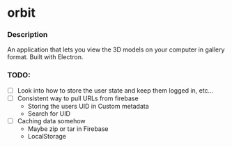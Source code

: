 # orbit
### Description 
An application that lets you view the 3D models on your computer in gallery format. Built with Electron.

### TODO: 
- [ ] Look into how to store the user state and keep them logged in, etc...
- [ ] Consistent way to pull URLs from firebase
  - Storing the users UID in Custom metadata
  - Search for UID 
- [ ] Caching data somehow
  - Maybe zip or tar in Firebase
  - LocalStorage
